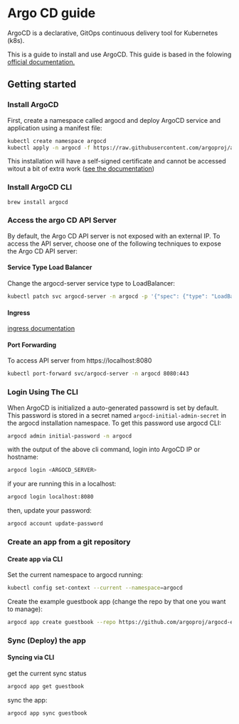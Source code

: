 # Argo CD guide

ArgoCD is a declarative, GitOps continuous delivery tool for Kubernetes (k8s).

This is a guide to install and use ArgoCD. This guide is based in the folowing [official documentation.](https://argo-cd.readthedocs.io/)

## Getting started

### Install ArgoCD

First, create a namespace called argocd and deploy ArgoCD service and application using a manifest file:

```bash
kubectl create namespace argocd
kubectl apply -n argocd -f https://raw.githubusercontent.com/argoproj/argo-cd/stable/manifests/install.yaml
```

This installation will have a self-signed certificate and cannot be accessed witout a bit of extra work ([see the documentation](https://argo-cd.readthedocs.io/en/stable/getting_started/))

### Install ArgoCD CLI

```bash
brew install argocd
```

### Access the argo CD API Server

By default, the Argo CD API server is not exposed with an external IP. To access the API server, choose one of the following techniques to expose the Argo CD API server:

#### Service Type Load Balancer

Change the argocd-server service type to LoadBalancer:

```bash
kubectl patch svc argocd-server -n argocd -p '{"spec": {"type": "LoadBalancer"}}'
```

#### Ingress

[ingress documentation](https://argo-cd.readthedocs.io/en/stable/getting_started/#:~:text=ingress%20documentation)

#### Port Forwarding

To access API server from https://localhost:8080

```bash
kubectl port-forward svc/argocd-server -n argocd 8080:443
```

### Login Using The CLI

When ArgoCD is initialized a auto-generated passowrd is set by default. This password is stored in a secret named ```argocd-initial-admin-secret``` in the argocd installation namespace. To get this password use argocd CLI:

```bash
argocd admin initial-password -n argocd
```

with the output of the above cli command, login into ArgoCD IP or hostname:

```bash
argocd login <ARGOCD_SERVER>
```

if your are running this in a localhost:

```bash
argocd login localhost:8080
```

then, update your password:

```bash
argocd account update-password
```

### Create an app from a git repository

#### Create app via CLI

Set the current namespace to argocd running:

```bash
kubectl config set-context --current --namespace=argocd
```

Create the example guestbook app (change the repo by that one you want to manage):

```bash
argocd app create guestbook --repo https://github.com/argoproj/argocd-example-apps.git --path guestbook --dest-server https://kubernetes.default.svc --dest-namespace default
```

### Sync (Deploy) the app

#### Syncing via CLI

get the current sync status

```bash
argocd app get guestbook
```

sync the app:

```bash
argocd app sync guestbook
```